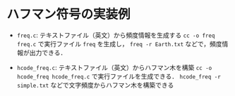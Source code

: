 # ハフマン符号の実装例

* `freq.c`: テキストファイル（英文）から頻度情報を生成する
  `cc -o freq freq.c` で実行ファイル `freq` を生成し，
  `freq -r Earth.txt` などで，頻度情報が出力できる．
  
* `hcode_freq.c`: テキストファイル（英文）からハフマン木を構築
  `cc -o hcode_freq hcode_freq.c` で実行ファイルを生成できる．
  `hcode_freq -r simple.txt` などで文字頻度からハフマン木を構築できる


  
